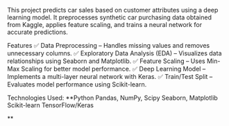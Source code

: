 This project predicts car sales based on customer attributes using a deep learning model. It preprocesses synthetic car purchasing data obtained from Kaggle, applies feature scaling, and trains a neural network for accurate predictions.

Features
✅ Data Preprocessing – Handles missing values and removes unnecessary columns.
✅ Exploratory Data Analysis (EDA) – Visualizes data relationships using Seaborn and Matplotlib.
✅ Feature Scaling – Uses Min-Max Scaling for better model performance.
✅ Deep Learning Model – Implements a multi-layer neural network with Keras.
✅ Train/Test Split – Evaluates model performance using Scikit-learn.

Technologies Used:
**Python
Pandas, NumPy, Scipy
Seaborn, Matplotlib
Scikit-learn
TensorFlow/Keras
 
**

